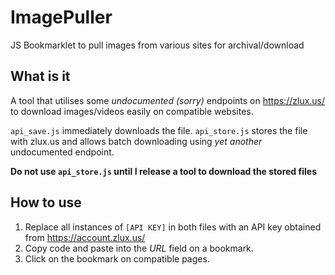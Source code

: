 # ImagePuller
JS Bookmarklet to pull images from various sites for archival/download

## What is it
A tool that utilises some *undocumented (sorry)* endpoints on https://zlux.us/ to download images/videos easily on compatible websites.

`api_save.js` immediately downloads the file. `api_store.js` stores the file with zlux.us and allows batch downloading using *yet another* undocumented endpoint.

**__Do not use `api_store.js` until I release a tool to download the stored files__**


## How to use
1. Replace all instances of `[API KEY]` in both files with an API key obtained from https://account.zlux.us/
2. Copy code and paste into the *URL* field on a bookmark. 
3. Click on the bookmark on compatible pages.